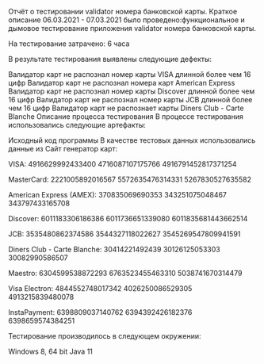 Отчёт о тестировании validator номера банковской карты.
Краткое описание
06.03.2021 - 07.03.2021 было проведено:функциональное и дымовое тестирование приложения validator номера банковской карты.

На тестирование затрачено: 6 часа

В результате тестирования выявлены следующие дефекты:

Валидатор карт не распознал номер карты VISA длинной более чем 16 цифр
Валидатор карт не распознал номера карт American Express
Валидатор карт не распознал номер карты Discover длинной более чем 16 цифр
Валидатор карт не распознал номер карты JCB длинной более чем 16 цифр
Валидатор карт не распознает карты Diners Club - Carte Blanche
Описание процесса тестирования
В процессе тестирования использовались следующие артефакты:

Исходный код программы
В качестве тестовых данных использовались данные из Сайт генератор карт:

VISA:
4916629992433400
4716087107175766
4916791452817371254

MasterCard:
2221005892016567
5572635476314331
5267830527635582

American Express (AMEX):
370835069690353
343251075048467
343797433165708

Discover:
6011183306186386
6011736651339080
6011835681443662514

JCB:
3535480862374586
3544327118022627
3545269547809941591

Diners Club - Carte Blanche:
30414221492439
30126125053303
30082990586507

Maestro:
6304599538872293
6763523455463310
5038741670314479

Visa Electron:
4844552748017342
4026250086529305
4913215839480078

InstaPayment:
6398809037140762
6394392426182376
6398659574384251

Тестирование производилось в следующем окружении:

Windows 8, 64 bit
Java 11